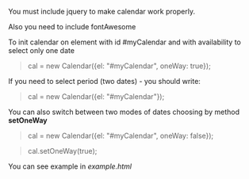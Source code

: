 You must include jquery to make calendar work properly.

>  <script src="https://code.jquery.com/jquery-3.2.1.min.js"></script>

Also you need to include fontAwesome

> <link href="https://maxcdn.bootstrapcdn.com/font-awesome/4.7.0/css/font-awesome.min.css" rel="stylesheet">

To init calendar on element with id #myCalendar and with availability to select only one date

> cal = new Calendar({el: "#myCalendar", oneWay: true});

If you need to select period (two dates) - you should write:

> cal = new Calendar({el: "#myCalendar"});

You can also switch between two modes of dates choosing by method **setOneWay**

> cal = new Calendar({el: "#myCalendar", oneWay: false});

> cal.setOneWay(true);

You can see example in _example.html_
